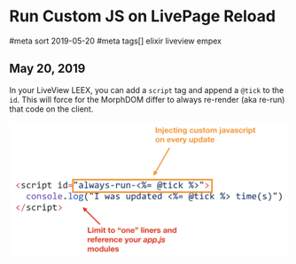 # Run Custom JS on LivePage Reload
#meta sort 2019-05-20
#meta tags[] elixir liveview empex
## May 20, 2019

In your LiveView LEEX, you can add a `script` tag and append a `@tick` to the `id`.
This will force for the MorphDOM differ to always re-render (aka re-run) that code on the client.

![Create a script with tick ID](script_id_with_tick.png?raw=true)
